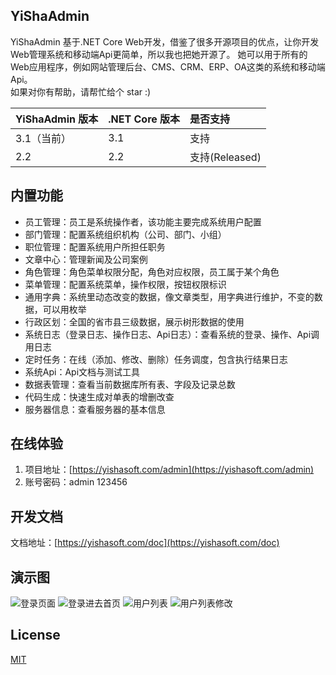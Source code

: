 ## YiShaAdmin
 YiShaAdmin 基于.NET Core Web开发，借鉴了很多开源项目的优点，让你开发Web管理系统和移动端Api更简单，所以我也把她开源了。
 她可以用于所有的Web应用程序，例如网站管理后台、CMS、CRM、ERP、OA这类的系统和移动端Api。<br />
 如果对你有帮助，请帮忙给个 star :)
 
| YiShaAdmin 版本 | .NET Core 版本 | 是否支持 |
|:-----|:-----|:-----|
| 3.1（当前） | 3.1 | 支持 |
| 2.2 | 2.2 | 支持(Released) |


## 内置功能

- 员工管理：员工是系统操作者，该功能主要完成系统用户配置
- 部门管理：配置系统组织机构（公司、部门、小组）
- 职位管理：配置系统用户所担任职务
- 文章中心：管理新闻及公司案例
- 角色管理：角色菜单权限分配，角色对应权限，员工属于某个角色
- 菜单管理：配置系统菜单，操作权限，按钮权限标识
- 通用字典：系统里动态改变的数据，像文章类型，用字典进行维护，不变的数据，可以用枚举
- 行政区划：全国的省市县三级数据，展示树形数据的使用
- 系统日志（登录日志、操作日志、Api日志）：查看系统的登录、操作、Api调用日志
- 定时任务：在线（添加、修改、删除）任务调度，包含执行结果日志
- 系统Api：Api文档与测试工具
- 数据表管理：查看当前数据库所有表、字段及记录总数
- 代码生成：快速生成对单表的增删改查
- 服务器信息：查看服务器的基本信息

## 在线体验
1. 项目地址：[https://yishasoft.com/admin](https://yishasoft.com/admin)  
2. 账号密码：admin 123456

## 开发文档

文档地址：[https://yishasoft.com/doc](https://yishasoft.com/doc)  

## 演示图

![登录页面](https://raw.githubusercontent.com/liukuo362573/YiShaAdmin/master/YiSha.Web/YiSha.Admin.Web/wwwroot/image/demo_1.jpg)
![登录进去首页](https://raw.githubusercontent.com/liukuo362573/YiShaAdmin/master/YiSha.Web/YiSha.Admin.Web/wwwroot/image/demo_2.png)
![用户列表](https://raw.githubusercontent.com/liukuo362573/YiShaAdmin/master/YiSha.Web/YiSha.Admin.Web/wwwroot/image/demo_3.png)
![用户列表修改](https://raw.githubusercontent.com/liukuo362573/YiShaAdmin/master/YiSha.Web/YiSha.Admin.Web/wwwroot/image/demo_4.png)

## License

[MIT](https://github.com/liukuo362573/yishaadmin/blob/master/LICENSE)  